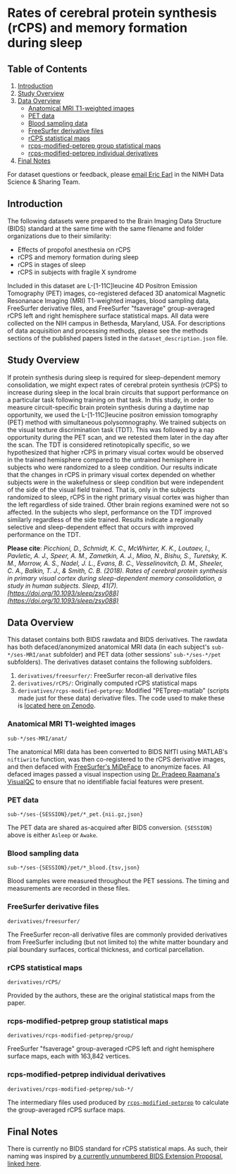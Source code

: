# Rates of cerebral protein synthesis (rCPS) and memory formation during sleep

## Table of Contents

1. [Introduction](#introduction)
2. [Study Overview](#study-overview)
3. [Data Overview](#data-overview)
    - [Anatomical MRI T1-weighted images](#anatomical-mri-t1-weighted-images)
    - [PET data](#pet-data)
    - [Blood sampling data](#blood-sampling-data)
    - [FreeSurfer derivative files](#freesurfer-derivative-files)
    - [rCPS statistical maps](#rcps-statistical-maps)
    - [rcps-modified-petprep group statistical maps](#rcps-modified-petprep-group-statistical-maps)
    - [rcps-modified-petprep individual derivatives](#rcps-modified-petprep-individual-derivatives)
4. [Final Notes](#final-notes)

For dataset questions or feedback, please [email Eric Earl](mailto:eric.earl@nih.gov) in the NIMH Data Science & Sharing Team.

## Introduction

The following datasets were prepared to the Brain Imaging Data Structure (BIDS) standard at the same time with the same filename and folder organizations due to their similarity:

- Effects of propofol anesthesia on rCPS
- rCPS and memory formation during sleep
- rCPS in stages of sleep
- rCPS in subjects with fragile X syndrome

Included in this dataset are L-[1-11C]leucine 4D Positron Emission Tomography (PET) images, co-registered defaced 3D anatomical Magnetic Resonanace Imaging (MRI) T1-weighted images, blood sampling data, FreeSurfer derivative files, and FreeSurfer "fsaverage" group-averaged rCPS left and right hemisphere surface statistical maps. All data were collected on the NIH campus in Bethesda, Maryland, USA. For descriptions of data acquisition and processing methods, please see the methods sections of the published papers listed in the `dataset_description.json` file.

## Study Overview

If protein synthesis during sleep is required for sleep-dependent memory consolidation, we might expect rates of cerebral protein synthesis (rCPS) to increase during sleep in the local brain circuits that support performance on a particular task following training on that task. In this study, in order to measure circuit-specific brain protein synthesis during a daytime nap opportunity, we used the L-[1-11C]leucine positron emission tomography (PET) method with simultaneous polysomnography. We trained subjects on the visual texture discrimination task (TDT). This was followed by a nap opportunity during the PET scan, and we retested them later in the day after the scan. The TDT is considered retinotopically specific, so we hypothesized that higher rCPS in primary visual cortex would be observed in the trained hemisphere compared to the untrained hemisphere in subjects who were randomized to a sleep condition. Our results indicate that the changes in rCPS in primary visual cortex depended on whether subjects were in the wakefulness or sleep condition but were independent of the side of the visual field trained. That is, only in the subjects randomized to sleep, rCPS in the right primary visual cortex was higher than the left regardless of side trained. Other brain regions examined were not so affected. In the subjects who slept, performance on the TDT improved similarly regardless of the side trained. Results indicate a regionally selective and sleep-dependent effect that occurs with improved performance on the TDT.

**Please cite**: *Picchioni, D., Schmidt, K. C., McWhirter, K. K., Loutaev, I., Pavletic, A. J., Speer, A. M., Zametkin, A. J., Miao, N., Bishu, S., Turetsky, K. M., Morrow, A. S., Nadel, J. L., Evans, B. C., Vesselinovitch, D. M., Sheeler, C. A., Balkin, T. J., & Smith, C. B. (2018). Rates of cerebral protein synthesis in primary visual cortex during sleep-dependent memory consolidation, a study in human subjects. Sleep, 41(7). [https://doi.org/10.1093/sleep/zsy088](https://doi.org/10.1093/sleep/zsy088)*

## Data Overview

This dataset contains both BIDS rawdata and BIDS derivatives. The rawdata has both defaced/anonymized anatomical MRI data (in each subject's `sub-*/ses-MRI/anat` subfolder) and PET data (other sessions' `sub-*/ses-*/pet` subfolders). The derivatives dataset contains the following subfolders.

1. `derivatives/freesurfer/`: FreeSurfer recon-all derivative files
2. `derivatives/rCPS/`: Originally computed rCPS statistical maps
3. `derivatives/rcps-modified-petprep`: Modified "PETprep-matlab" (scripts made just for these data) derivative files. The code used to make these is [located here on Zenodo](https://doi.org/10.5281/zenodo.7768340).

### Anatomical MRI T1-weighted images

`sub-*/ses-MRI/anat/`

The anatomical MRI data has been converted to BIDS NIfTI using MATLAB's `niftiwrite` function, was then co-registered to the rCPS derivative images, and then defaced with [FreeSurfer's MiDeFace](https://surfer.nmr.mgh.harvard.edu/fswiki/MiDeFace) to anonymize faces. All defaced images passed a visual inspection using [Dr. Pradeep Raamana's VisualQC](https://github.com/raamana/visualqc) to ensure that no identifiable facial features were present.

### PET data

`sub-*/ses-{SESSION}/pet/*_pet.{nii.gz,json}`

The PET data are shared as-acquired after BIDS conversion. `{SESSION}` above is either `Asleep` or `Awake`.

### Blood sampling data

`sub-*/ses-{SESSION}/pet/*_blood.{tsv,json}`

Blood samples were measured throughout the PET sessions. The timing and measurements are recorded in these files.

### FreeSurfer derivative files

`derivatives/freesurfer/`

The FreeSurfer recon-all derivative files are commonly provided derivatives from FreeSurfer including (but not limited to) the white matter boundary and pial boundary surfaces, cortical thickness, and cortical parcellation.

### rCPS statistical maps

`derivatives/rCPS/`

Provided by the authors, these are the original statistical maps from the paper.

### rcps-modified-petprep group statistical maps

`derivatives/rcps-modified-petprep/group/`

FreeSurfer "fsaverage" group-averaged rCPS left and right hemisphere surface maps, each with 163,842 vertices.

### rcps-modified-petprep individual derivatives

`derivatives/rcps-modified-petprep/sub-*/`

The intermediary files used produced by [`rcps-modified-petprep`](https://doi.org/10.5281/zenodo.7768340) to calculate the group-averaged rCPS surface maps.

## Final Notes

There is currently no BIDS standard for rCPS statistical maps. As such, their naming was inspired by [a currently unnumbered BIDS Extension Proposal, linked here](https://docs.google.com/document/d/1KHzp-yk8KXvkUIhtN71WU0m4P4kKT9C1yvI-i9_kNeY/edit?usp=sharing).
